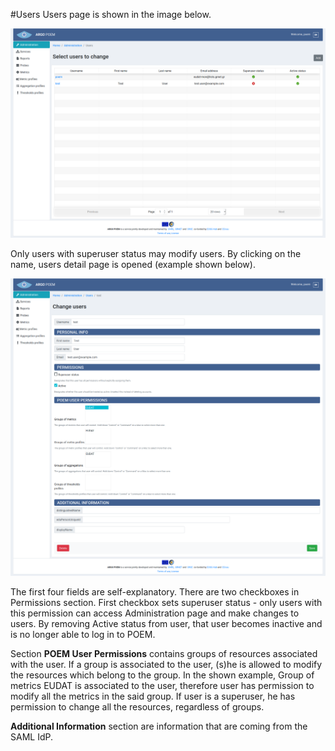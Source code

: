 #Users
Users page is shown in the image below.

![Tenant Users](figures/tenant_users.png)

Only users with superuser status may modify users. By clicking on the name, users detail page is opened (example shown below).

![Tenant Users Detail](figures/tenant_users_details.png)

The first four fields are self-explanatory. There are two checkboxes in Permissions section. First checkbox sets superuser status - only users with this permission can access Administration page and make changes to users. By removing Active status from user, that user becomes inactive and is no longer able to log in to POEM.

Section **POEM User Permissions** contains groups of resources associated with the user. If a group is associated to the user, (s)he is allowed to modify the resources which belong to the group. In the shown example, Group of metrics EUDAT is associated to the user, therefore user has permission to modify all the metrics in the said group. If user is a superuser, he has permission to change all the resources, regardless of groups.

**Additional Information** section are information that are coming from the SAML IdP.
